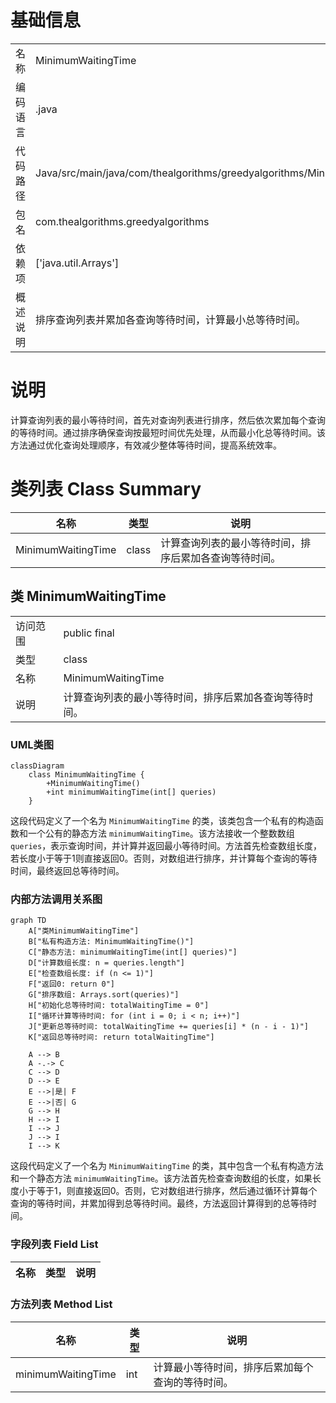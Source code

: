 # 基础信息

|      |      |
|------|------|
| 名称 | MinimumWaitingTime |
| 编码语言 | .java |
| 代码路径 | Java/src/main/java/com/thealgorithms/greedyalgorithms/MinimumWaitingTime.java |
| 包名 | com.thealgorithms.greedyalgorithms |
| 依赖项 | ['java.util.Arrays'] |
| 概述说明 | 排序查询列表并累加各查询等待时间，计算最小总等待时间。 |

# 说明

计算查询列表的最小等待时间，首先对查询列表进行排序，然后依次累加每个查询的等待时间。通过排序确保查询按最短时间优先处理，从而最小化总等待时间。该方法通过优化查询处理顺序，有效减少整体等待时间，提高系统效率。

# 类列表 Class Summary

| 名称   | 类型  | 说明 |
|-------|------|-------------|
| MinimumWaitingTime | class | 计算查询列表的最小等待时间，排序后累加各查询等待时间。 |



## 类 MinimumWaitingTime

|      |      |
|------|------|
| 访问范围 | public final |
| 类型 | class |
| 名称 | MinimumWaitingTime |
| 说明 | 计算查询列表的最小等待时间，排序后累加各查询等待时间。 |


### UML类图

```mermaid
classDiagram
    class MinimumWaitingTime {
        +MinimumWaitingTime()
        +int minimumWaitingTime(int[] queries)
    }
```

这段代码定义了一个名为 `MinimumWaitingTime` 的类，该类包含一个私有的构造函数和一个公有的静态方法 `minimumWaitingTime`。该方法接收一个整数数组 `queries`，表示查询时间，并计算并返回最小等待时间。方法首先检查数组长度，若长度小于等于1则直接返回0。否则，对数组进行排序，并计算每个查询的等待时间，最终返回总等待时间。


### 内部方法调用关系图

```mermaid
graph TD
    A["类MinimumWaitingTime"]
    B["私有构造方法: MinimumWaitingTime()"]
    C["静态方法: minimumWaitingTime(int[] queries)"]
    D["计算数组长度: n = queries.length"]
    E["检查数组长度: if (n <= 1)"]
    F["返回0: return 0"]
    G["排序数组: Arrays.sort(queries)"]
    H["初始化总等待时间: totalWaitingTime = 0"]
    I["循环计算等待时间: for (int i = 0; i < n; i++)"]
    J["更新总等待时间: totalWaitingTime += queries[i] * (n - i - 1)"]
    K["返回总等待时间: return totalWaitingTime"]

    A --> B
    A -.-> C
    C --> D
    D --> E
    E -->|是| F
    E -->|否| G
    G --> H
    H --> I
    I --> J
    J --> I
    I --> K
```

这段代码定义了一个名为 `MinimumWaitingTime` 的类，其中包含一个私有构造方法和一个静态方法 `minimumWaitingTime`。该方法首先检查查询数组的长度，如果长度小于等于1，则直接返回0。否则，它对数组进行排序，然后通过循环计算每个查询的等待时间，并累加得到总等待时间。最终，方法返回计算得到的总等待时间。

### 字段列表 Field List

| 名称  | 类型  | 说明 |
|-------|-------|------|

### 方法列表 Method List

| 名称  | 类型  | 说明 |
|-------|-------|------|
| minimumWaitingTime | int | 计算最小等待时间，排序后累加每个查询的等待时间。 |




